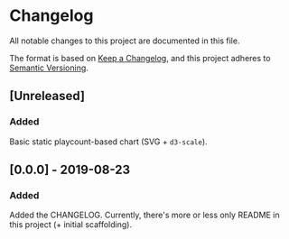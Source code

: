 # Changelog
All notable changes to this project are documented in this file.

The format is based on [Keep a Changelog](https://keepachangelog.com/en/1.0.0/),
and this project adheres to [Semantic Versioning](https://semver.org/spec/v2.0.0.html).

## [Unreleased]
### Added
Basic static playcount-based chart (SVG + `d3-scale`).

## [0.0.0] - 2019-08-23
### Added
Added the CHANGELOG.
Currently, there's more or less only README in this project (+ initial scaffolding).
